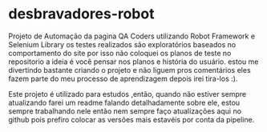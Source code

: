 # desbravadores-robot
Projeto de Automação da pagina QA Coders utilizando Robot Framework e Selenium Library os testes realizados são exploratórios baseados no comportamento do site por isso não coloquei os planos de teste no repositorio a ideia é você pensar nos planos e história do usuário. estou me divertindo bastante criando o projeto e não liguem pros comentários eles fazem parte do meu processo de aprendizagem depois irei tira-los :). 

Este projeto é utilizado para estudos ,então, quando não estiver sempre atualizando farei um readme falando detalhadamente sobre ele, estou sempre trabalhando nele então nem sempre faço atualizações aqui no github pois prefiro colocar as versões mais estavéis por conta da pipeline.